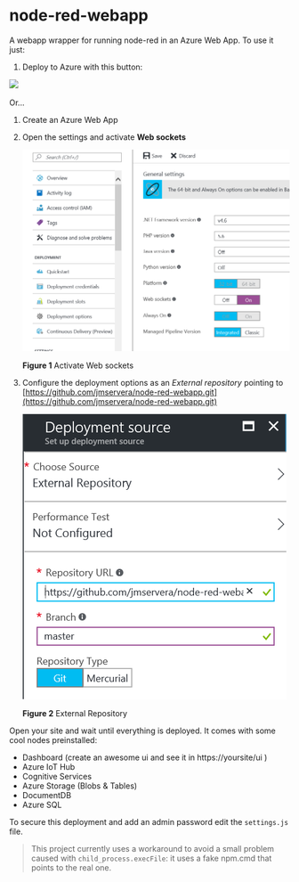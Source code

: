 # node-red-webapp
A webapp wrapper for running node-red in an Azure Web App.
To use it just:

1. Deploy to Azure with this button:

<a href="https://portal.azure.com/#create/Microsoft.Template/uri/https%3A%2F%2Fraw.githubusercontent.com%2Fjmservera%2Fnode-red-webapp%2Fmaster%2Fwebapp.json" target="_blank"><img src="http://azuredeploy.net/deploybutton.png"/></a>

Or...

1. Create an Azure Web App
1. Open the settings and activate **Web sockets**

    ![Web sockets](./_images/websockets.png)

    **Figure 1** Activate Web sockets
1. Configure the deployment options as an *External repository* pointing to [https://github.com/jmservera/node-red-webapp.git](https://github.com/jmservera/node-red-webapp.git)

    ![External repo](./_images/externalrepo.png)

    **Figure 2** External Repository

Open your site and wait until everything is deployed. It comes with some cool nodes preinstalled:

* Dashboard (create an awesome ui and see it in https://yoursite/ui )
* Azure IoT Hub
* Cognitive Services
* Azure Storage (Blobs & Tables)
* DocumentDB
* Azure SQL


To secure this deployment and add an admin password edit the `settings.js` file.

> This project currently uses a workaround to avoid a small problem caused with `child_process.execFile`: it uses a fake npm.cmd that points to the real one.


